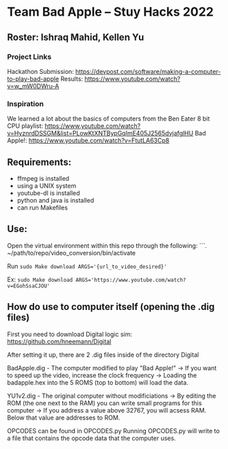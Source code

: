 # Team Bad Apple – Stuy Hacks 2022

## Roster: Ishraq Mahid, Kellen Yu

### Project Links
Hackathon Submission: https://devpost.com/software/making-a-computer-to-play-bad-apple
Results: https://www.youtube.com/watch?v=w_mW0DWru-A
### Inspiration
We learned a lot about the basics of computers from the Ben Eater 8 bit CPU playlist:
https://www.youtube.com/watch?v=HyznrdDSSGM&list=PLowKtXNTBypGqImE405J2565dvjafglHU
Bad Apple!:
https://www.youtube.com/watch?v=FtutLA63Cp8



## Requirements:
* ffmpeg is installed
* using a UNIX system
* youtube-dl is installed
* python and java is installed
* can run Makefiles

## Use:
Open the virtual environment within this repo through the following: ```. ~/path/to/repo/video_conversion/bin/activate

Run ```sudo Make download ARGS='{url_to_video_desired}'```

Ex: ```sudo Make download ARGS='https://www.youtube.com/watch?v=EGohSsaCJOU'```

## How do use to computer itself (opening the .dig files)
First you need to download Digital logic sim: https://github.com/hneemann/Digital

After setting it up, there are 2 .dig files inside of the directory Digital

BadApple.dig - The computer modified to play "Bad Apple!"
  -> If you want to speed up the video, increase the clock frequency
  -> Loading the badapple.hex into the 5 ROMS (top to bottom) will load the data.

YU1v2.dig - The original computer without modificiations
  -> By editing the ROM (the one next to the RAM) you can write small programs for this computer
  -> If you address a value above 32767, you will acsess RAM. Below that value are addresses to ROM.
  
 OPCODES can be found in OPCODES.py
 Running OPCODES.py will write to a file that contains the opcode data that the computer uses.



